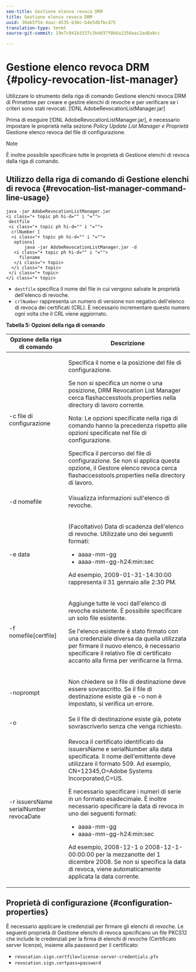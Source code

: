 ```yaml
---
seo-title: Gestione elenco revoca DRM
title: Gestione elenco revoca DRM
uuid: 30ab5f54-4aac-4535-b30c-b4e5dbfbc475
translation-type: tm+mt
source-git-commit: 19e7c941b3337c3b4d37f0b6a1350aac2ad8a0cc

---
```



# Gestione elenco revoca DRM {#policy-revocation-list-manager}

Utilizzare lo strumento della riga di comando Gestione elenchi revoca DRM di Primetime per creare e gestire elenchi di revoche e per verificare se i criteri sono stati revocati. [!DNL AdobeRevocationListManager.jar]

Prima di eseguire [!DNL AdobeRevocationListManager.jar], è necessario impostare le proprietà nella sezione *Policy Update List Manager e Proprietà* Gestione elenco revoca del file di configurazione.

>[!NOTE]
>
>È inoltre possibile specificare tutte le proprietà di Gestione elenchi di revoca dalla riga di comando.

## Utilizzo della riga di comando di Gestione elenchi di revoca {#revocation-list-manager-command-line-usage}

```
java -jar AdobeRevocationListManager.jar 
<i class="+ topic ph hi-d="" i "="">
 destfile 
 <i class="+ topic ph hi-d="" i "="">
  crlNumber [
  <i class="+ topic ph hi-d="" i "="">
   options] 
       java -jar AdobeRevocationListManager.jar -d 
   <i class="+ topic ph hi-d="" i "="">
     filename
   </i class="+ topic>
  </i class="+ topic>
 </i class="+ topic>
</i class="+ topic>
```

* `destfile` specifica il nome del file in cui vengono salvate le proprietà dell&#39;elenco di revoche.
* `crlNumber` rappresenta un numero di versione non negativo dell&#39;elenco di revoca dei certificati (CRL). È necessario incrementare questo numero ogni volta che il CRL viene aggiornato.

**Tabella 5: Opzioni della riga di comando**

<table frame="all" colsep="1" rowsep="1" class="+ topic/table adobe-d/table " id="table_a3y_wqy_n4">  
 <thead class="- topic/thead "> 
  <tr rowsep="1" class="- topic/row "> 
   <th colname="1" class="- topic/entry entry"> Opzione della riga di comando </th> 
   <th colname="2" class="- topic/entry entry"> Descrizione </th> 
  </tr> 
 </thead>
 <tbody class="- topic/tbody "> 
  <tr rowsep="1" class="- topic/row "> 
   <td colname="1" class="- topic/entry "><span class="+ topic/ph pr-d/codeph codeph">-c file di configurazione</span> </td> 
   <td colname="2" class="- topic/entry "><p class="- topic/p ">Specifica il nome e la posizione del file di configurazione. </p><p class="- topic/p ">Se non si specifica un nome o una posizione, DRM Revocation List Manager cerca <span class="filepath"> flashaccesstools.properties</span> nella directory di lavoro corrente. </p><p>Nota:  Le opzioni specificate nella riga di comando hanno la precedenza rispetto alle opzioni specificate nel file di configurazione. </p>Specifica il percorso del file di configurazione. Se non si applica questa opzione, il Gestore elenco revoca cerca <span class="filepath"> flashaccesstools.properties</span> nella directory di lavoro. </td> 
  </tr> 
  <tr rowsep="1" class="- topic/row "> 
   <td colname="1" class="- topic/entry "><span class="+ topic/ph pr-d/codeph codeph">-d nomefile</span> </td> 
   <td colname="2" class="- topic/entry "> <p class="- topic/p ">Visualizza informazioni sull'elenco di revoche. </p> </td> 
  </tr> 
  <tr rowsep="1" class="- topic/row "> 
   <td colname="1" class="- topic/entry "><span class="+ topic/ph pr-d/codeph codeph">-e data</span> </td> 
   <td colname="2" class="- topic/entry "> <p class="- topic/p ">(Facoltativo) Data di scadenza dell'elenco di revoche. Utilizzate uno dei seguenti formati: 
     <ul id="ul_2C89F8183C3647C593CB67576D9DED07"> 
      <li id="li_A866F6CBCB464193A119A6609C8F3B2A"><span class="+ topic/ph pr-d/codeph codeph">aaaa-mm-gg</span> </li> 
      <li id="li_B5F9F6C995E64464838DDE447848F707"><span class="+ topic/ph pr-d/codeph codeph">aaaa-mm-gg-h24:min:sec</span> </li> 
     </ul>Ad esempio, 2009-01-31-14:30:00 rappresenta il 31 gennaio alle 2:30 PM. </p> </td> 
  </tr> 
  <tr rowsep="1" class="- topic/row "> 
   <td colname="1" class="- topic/entry "><span class="codeph">-f nomefile[certfile]</span> </td> 
   <td colname="2" class="- topic/entry "> <p>Aggiunge tutte le voci dall'elenco di revoche esistente. È possibile specificare un solo file esistente. </p> <p class="- topic/p ">Se l'elenco esistente è stato firmato con una credenziale diversa da quella utilizzata per firmare il nuovo elenco, è necessario specificare il relativo file di certificato accanto alla firma per verificarne la firma. </p> </td> 
  </tr> 
  <tr rowsep="1" class="- topic/row "> 
   <td colname="1" class="- topic/entry "><span class="codeph"> -noprompt</span> </td> 
   <td colname="2" class="- topic/entry "> <p class="- topic/p ">Non chiedere se il file di destinazione deve essere sovrascritto. Se il file di destinazione esiste già e <span class="codeph"> -o</span> non è impostato, si verifica un errore. </p> </td> 
  </tr> 
  <tr rowsep="1" class="- topic/row "> 
   <td colname="1" class="- topic/entry "><span class="codeph"> -o</span> </td> 
   <td colname="2" class="- topic/entry "> Se il file di destinazione esiste già, potete sovrascriverlo senza che venga richiesto. </td> 
  </tr> 
  <tr rowsep="0" class="- topic/row "> 
   <td colname="1" class="- topic/entry "><span class="codeph">-r issuersName serialNumber revocaDate</span> </td> 
   <td colname="2" class="- topic/entry "> <p class="- topic/p ">Revoca il certificato identificato da <span class="codeph"> issuersName</span> e <span class="codeph"> serialNumber</span> alla data specificata. Il <span class="codeph"> nome dell'emittente</span> deve utilizzare il formato 509. Ad esempio, <span class="codeph"> CN=12345,O=Adobe Systems Incorporated,C=US</span>. </p> <p>È necessario specificare i numeri di serie in un formato esadecimale. È inoltre necessario specificare la data di revoca in uno dei seguenti formati: 
     <ul id="ul_1524FBC6818248F3A2B271243E649400"> 
      <li id="li_BC618EA2332D42A59B1B5434CAFFD2AF"><span class="+ topic/ph pr-d/codeph codeph">aaaa-mm-gg</span> </li> 
      <li id="li_97F77810D20C4CF2944EFCFF5DFAE467"><span class="+ topic/ph pr-d/codeph codeph">aaaa-mm-gg-h24:min:sec</span> </li> 
     </ul>Ad esempio, 2008-12-1 o 2008-12-1-00:00:00 per la mezzanotte del 1 dicembre 2008. Se non si specifica la data di revoca, viene automaticamente applicata la data corrente. </p> </td> 
  </tr> 
 </tbody> 
</table>

## Proprietà di configurazione {#configuration-properties}

È necessario applicare le credenziali per firmare gli elenchi di revoche. Le seguenti proprietà di Gestione elenchi di revoca specificano un file PKCS12 che include le credenziali per la firma di elenchi di revoche (Certificato server licenze), insieme alla password per il certificato:

* `revocation.sign.certfile=license-server-credentials.pfx`
* `revocation.sign.certpass=password`